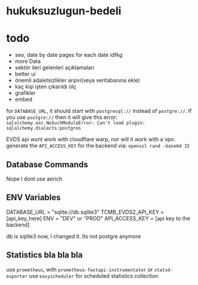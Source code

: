 # hukuksuzlugun-bedeli

# todo
- seo, date by date pages for each date idfkg
- more Data
- sektör ileri gelenleri açıklamaları
- better ui
- önemli adaletsizlikler arşivi(veya veritabanına ekle)
- kaç kişi işten çıkarıldı ölç
- grafikler
- embed


for `DATABASE_URL`, it should start with `postgresql://` instead of `postgre://`.
If you use `postgre://` then it will give this error: `sqlalchemy.exc.NoSuchModuleError: Can't load plugin: sqlalchemy.dialects:postgres`

EVDS api wont work with cloudflare warp, nor will it work with a vpn.
generate the `API_ACCESS_KEY` for the backend via: `openssl rand -base64 32`

## Database Commands

Nope I dont use aerich

## ENV Variables
DATABASE_URL = "sqlite://db.sqlite3"
TCMB_EVDS2_API_KEY = [api_key_here]
ENV = "DEV" or "PROD"
API_ACCESS_KEY = [api key to the backend]

db is sqlite3 now, I changed it. Its not postgre anymore

## Statistics bla bla bla
use `prometheus`, with `prometheus-fastapi-instrumentator` or `statsd-exporter`
use `easyscheduler` for scheduled statistics collection
